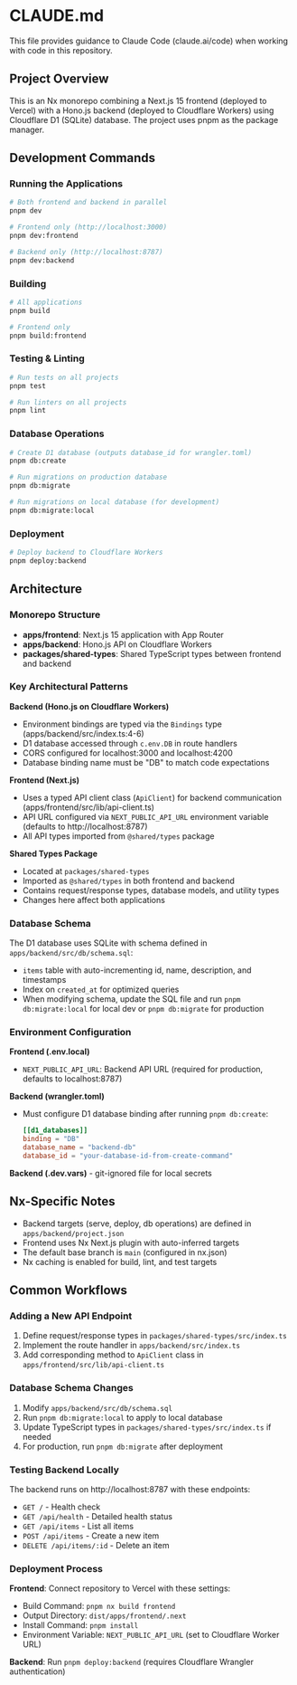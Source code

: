 # CLAUDE.md

This file provides guidance to Claude Code (claude.ai/code) when working with code in this repository.

## Project Overview

This is an Nx monorepo combining a Next.js 15 frontend (deployed to Vercel) with a Hono.js backend (deployed to Cloudflare Workers) using Cloudflare D1 (SQLite) database. The project uses pnpm as the package manager.

## Development Commands

### Running the Applications

```bash
# Both frontend and backend in parallel
pnpm dev

# Frontend only (http://localhost:3000)
pnpm dev:frontend

# Backend only (http://localhost:8787)
pnpm dev:backend
```

### Building

```bash
# All applications
pnpm build

# Frontend only
pnpm build:frontend
```

### Testing & Linting

```bash
# Run tests on all projects
pnpm test

# Run linters on all projects
pnpm lint
```

### Database Operations

```bash
# Create D1 database (outputs database_id for wrangler.toml)
pnpm db:create

# Run migrations on production database
pnpm db:migrate

# Run migrations on local database (for development)
pnpm db:migrate:local
```

### Deployment

```bash
# Deploy backend to Cloudflare Workers
pnpm deploy:backend
```

## Architecture

### Monorepo Structure

- **apps/frontend**: Next.js 15 application with App Router
- **apps/backend**: Hono.js API on Cloudflare Workers
- **packages/shared-types**: Shared TypeScript types between frontend and backend

### Key Architectural Patterns

**Backend (Hono.js on Cloudflare Workers)**
- Environment bindings are typed via the `Bindings` type (apps/backend/src/index.ts:4-6)
- D1 database accessed through `c.env.DB` in route handlers
- CORS configured for localhost:3000 and localhost:4200
- Database binding name must be "DB" to match code expectations

**Frontend (Next.js)**
- Uses a typed API client class (`ApiClient`) for backend communication (apps/frontend/src/lib/api-client.ts)
- API URL configured via `NEXT_PUBLIC_API_URL` environment variable (defaults to http://localhost:8787)
- All API types imported from `@shared/types` package

**Shared Types Package**
- Located at `packages/shared-types`
- Imported as `@shared/types` in both frontend and backend
- Contains request/response types, database models, and utility types
- Changes here affect both applications

### Database Schema

The D1 database uses SQLite with schema defined in `apps/backend/src/db/schema.sql`:
- `items` table with auto-incrementing id, name, description, and timestamps
- Index on `created_at` for optimized queries
- When modifying schema, update the SQL file and run `pnpm db:migrate:local` for local dev or `pnpm db:migrate` for production

### Environment Configuration

**Frontend (.env.local)**
- `NEXT_PUBLIC_API_URL`: Backend API URL (required for production, defaults to localhost:8787)

**Backend (wrangler.toml)**
- Must configure D1 database binding after running `pnpm db:create`:
  ```toml
  [[d1_databases]]
  binding = "DB"
  database_name = "backend-db"
  database_id = "your-database-id-from-create-command"
  ```

**Backend (.dev.vars)** - git-ignored file for local secrets

## Nx-Specific Notes

- Backend targets (serve, deploy, db operations) are defined in `apps/backend/project.json`
- Frontend uses Nx Next.js plugin with auto-inferred targets
- The default base branch is `main` (configured in nx.json)
- Nx caching is enabled for build, lint, and test targets

## Common Workflows

### Adding a New API Endpoint

1. Define request/response types in `packages/shared-types/src/index.ts`
2. Implement the route handler in `apps/backend/src/index.ts`
3. Add corresponding method to `ApiClient` class in `apps/frontend/src/lib/api-client.ts`

### Database Schema Changes

1. Modify `apps/backend/src/db/schema.sql`
2. Run `pnpm db:migrate:local` to apply to local database
3. Update TypeScript types in `packages/shared-types/src/index.ts` if needed
4. For production, run `pnpm db:migrate` after deployment

### Testing Backend Locally

The backend runs on http://localhost:8787 with these endpoints:
- `GET /` - Health check
- `GET /api/health` - Detailed health status
- `GET /api/items` - List all items
- `POST /api/items` - Create a new item
- `DELETE /api/items/:id` - Delete an item

### Deployment Process

**Frontend**: Connect repository to Vercel with these settings:
- Build Command: `pnpm nx build frontend`
- Output Directory: `dist/apps/frontend/.next`
- Install Command: `pnpm install`
- Environment Variable: `NEXT_PUBLIC_API_URL` (set to Cloudflare Worker URL)

**Backend**: Run `pnpm deploy:backend` (requires Cloudflare Wrangler authentication)
